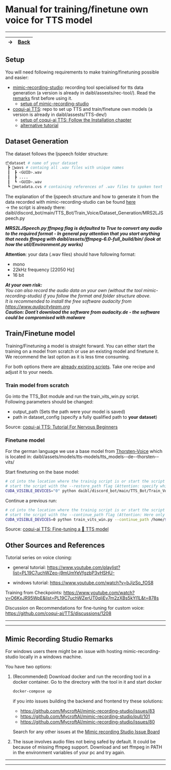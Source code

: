 # Manual for training/finetune own voice for TTS model

---
-> | [Back](/README.md)
-|-

## Setup

You will need following requirements to make training/finetuning possible and easier:

- [mimic-recording-studio](https://github.com/MycroftAI/mimic-recording-studio): recording tool specialised for tts data generation (a version is already in daibl/assests/rec-tool/). Read the [remarks](#mimic-recording-studio-remarks) first before using it.
  - [setup of mimic-recording-studio](https://www.youtube.com/watch?v=tAuPAPdahvA&list=PL19C7uchWZeo-j9mUmYeVfgzbP3vHSHU-&index=2)
- [coqui-ai TTS](https://github.com/coqui-ai/TTS): repo to set up TTS and train/finetune own models (a version is already in daibl/assests/TTS-dev/)
  - [setup of coqui-ai TTS: Follow the Installation chapter](https://tts.readthedocs.io/en/dev/tutorial_for_nervous_beginners.html)
  - [alternative tutorial](https://www.youtube.com/watch?v=fXwVn02OesA&list=PL19C7uchWZeo-j9mUmYeVfgzbP3vHSHU-&index=5)

## Dataset Generation

The dataset follows the ljspeech folder structure:

```sh
📦dataset # name of your dataset
 ┣ 📂wavs # containg all .wav files with unique names
 ┃  ┣ <GUID>.wav
 ┃  ┣ ....
 ┃  ┗ <GUID>.wav   
 ┗ 📜metadata.cvs # containing references of .wav files to spoken text
```

The explanation of the ljspeech structure and how to generate it from the data recorded with mimic-recording-studio can be found [here](https://www.youtube.com/watch?v=Vxq8FAoNzqY&list=PL19C7uchWZeo-j9mUmYeVfgzbP3vHSHU-&index=4) <br>
&rarr; the script is already there: daibl/discord_bot/main/TTS_Bot/Train_Voice/Dataset_Generation/MRS2LJSpeech.py

***MRS2LJSpeech.py ffmpeg flag is defaulted to True to convert any audio to the required format - In general pay attention that you start anything that needs ffmpeg with daibl/assets/ffmpeg-6.0-full_build/bin/ (look at how the util/Environment.py works)***

**Attention**: your data (.wav files) should have following format:

- mono
- 22kHz frequency [22050 Hz]
- 16 bit

***At your own risk:**<br>
You can also record the audio data on your own (without the tool mimic-recording-studio) if you follow the format and folder structure above.<br> 
It is recommended to install the free software audacity from <https://www.audacityteam.org> <br> 
**Caution: Dont´t download the software from audacity.de - the software could be compromised with malware***

## Train/Finetune model

Training/Finetuning a model is straight forward. You can either start the training on a model from scratch or use an existing model and finetune it. We recommend the last option as it is less time consuming.

For both options there are [already existing scripts](https://github.com/coqui-ai/TTS/tree/main/recipes). Take one recipe and adjust it to your needs.

### Train model from scratch

Go into the TTS_Bot module and run the train_vits_win.py script. <br>
Following parameters should be changed:

- output_path (Sets the path were your model is saved)
- path in dataset_config (specify a fully qualified path to **your dataset**)

Source: [coqui-ai TTS: Tutorial For Nervous Beginners](https://tts.readthedocs.io/en/dev/tutorial_for_nervous_beginners.html)

### Finetune model

For the german language we use a base model from [Thorsten-Voice](https://github.com/thorstenMueller/Thorsten-Voice/tree/master) which is located in: daibl/assets/models/tts-models/tts_models--de--thorsten--vits/

Start finetuning on the base model:

```sh
# cd into the location where the trainig script is or start the script with a qualified path
# start the script with the --restore_path flag (Attention: specify which model to restore from)
CUDA_VISIBLE_DEVICES="0" python daibl/discord_bot/main/TTS_Bot/Train_Voice/Training_Scripts/train_vits_win.py --restore_path /home/$USER/path-to-project/daibl/assets/models/tts-models/tts_models--de--thorsten--vits/model_file.pth
```

Continue a previous run:

```sh
# cd into the location where the trainig script is or start the script with a qualified path
# start the script with the --continue_path flag (Attention: Here only specify the folder)
CUDA_VISIBLE_DEVICES=0 python train_vits_win.py --continue_path /home/$USER/path-to-project/daibl/assets/models/tts-models/path/to/previous/run/folder/
```

Source: [coqui-ai TTS: Fine-tuning a 🐸 TTS model](https://tts.readthedocs.io/en/dev/finetuning.html#fine-tuning-a-tts-model)

## Other Sources and References

Tutorial series on voice cloning:

- general tutorial: <https://www.youtube.com/playlist?list=PL19C7uchWZeo-j9mUmYeVfgzbP3vHSHU->

- windows tutorial: <https://www.youtube.com/watch?v=bJjzSo_fOS8>

Training from Checkpoints: <https://www.youtube.com/watch?v=O6KxJR95WpE&list=PL19C7uchWZerUT0qIiEv7m2zXBs5kYl1L&t=878s>

Discussion on Recommendations for fine-tuning for custom voice: <https://github.com/coqui-ai/TTS/discussions/1208>

---
---

## Mimic Recording Studio Remarks

For windows users there might be an issue with hosting mimic-recording-studio locally in a windows machine.

You have two options:

1. (Recommended) Download docker and run the recording tool in a docker container. Go to the directory with the tool in it and start docker

    ```sh
    docker-compose up
    ```

    if you into issues building the backend and frontend try these solutions:

    - <https://github.com/MycroftAI/mimic-recording-studio/issues/83>
    - <https://github.com/MycroftAI/mimic-recording-studio/pull/101>
    - <https://github.com/MycroftAI/mimic-recording-studio/issues/80>

    Search for any other issues at the [Mimic recording Studio Issue Board](https://github.com/MycroftAI/mimic-recording-studio/issues?q=)

2. The issue involves audio files not being safed by default. It could be because of missing ffmpeg support. Download and set ffmpeg in PATH in the environment variables of your pc and try again.

---
---
